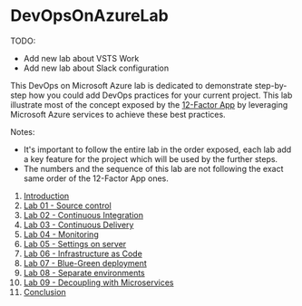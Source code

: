 # DevOpsOnAzureLab

TODO:
- Add new lab about VSTS Work
- Add new lab about Slack configuration

This DevOps on Microsoft Azure lab is dedicated to demonstrate step-by-step how you could add DevOps practices for your current project. This lab illustrate most of the concept exposed by the [12-Factor App](https://12factor.net/) by leveraging Microsoft Azure services to achieve these best practices.

Notes: 

- It's important to follow the entire lab in the order exposed, each lab add a key feature for the project which will be used by the further steps.
- The numbers and the sequence of this lab are not following the exact same order of the 12-Factor App ones.

1. [Introduction](./Introduction)
2. [Lab 01 - Source control](./Lab01%20-%20Source%20control)
3. [Lab 02 - Continuous Integration](./Lab%2002%20-%20Continuous%20Integration)
4. [Lab 03 - Continuous Delivery](./Lab%2003%20-%20Continuous%20Delivery)
5. [Lab 04 - Monitoring](./Lab%2004%20-%20Monitoring)
6. [Lab 05 - Settings on server](./Lab%2005%20-%20Settings%20on%20server)
8. [Lab 06 - Infrastructure as Code](./Lab%2007%20-%20Infrastructure%20as%20Code)
9. [Lab 07 - Blue-Green deployment](./Lab%2008%20-%20Blue-Green%20deployment)
10. [Lab 08 - Separate environments](./Lab%2009%20-%20Separate%20environments)
11. [Lab 09 - Decoupling with Microservices](./Lab%2010%20-%20Decoupling%20with%20Microservices)
12. [Conclusion](./Conclusion)
